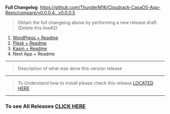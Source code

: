 **Full Changelog**: https://github.com/ThunderM16/Cloudrack-CasaOS-App-Repo/compare/v0.0.0.4...v0.0.0.5
> Obtain the full changelog above by performing a new release draft. (Delete this line#2)
1.  [WordPress + Readme](https://github.com/ThunderM16/Cloudrack-CasaOS-App-Repo/tree/main/Apps/Wordpress)
2.  [Plesk + Readme](https://github.com/ThunderM16/Cloudrack-CasaOS-App-Repo/tree/main/Apps/Plesk)
3.  [Kasm + Readme](https://github.com/ThunderM16/Cloudrack-CasaOS-App-Repo/tree/main/Apps/Kasm)
4.  Next App + Readme
---
> Description of what was done this version release
---
> To Understand how to install please check this release [LOCATED HERE](https://github.com/ThunderM16/Cloudrack-CasaOS-App-Repo/releases/tag/v.0.0.0.1)
---
### To see All Releases [CLICK HERE](https://github.com/ThunderM16/Cloudrack-CasaOS-App-Repo/releases)
